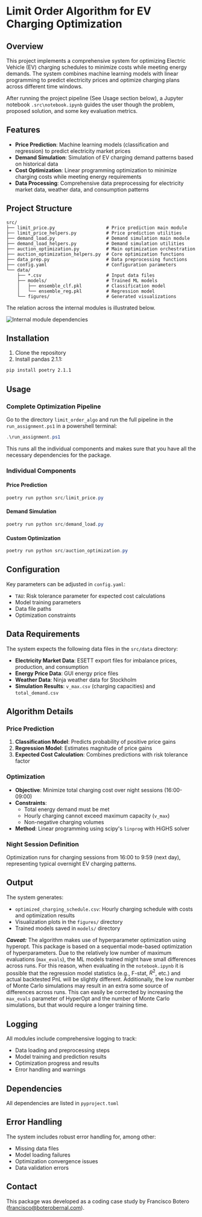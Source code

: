 # Limit Order Algorithm for EV Charging Optimization

## Overview

This project implements a comprehensive system for optimizing Electric Vehicle (EV) charging schedules to minimize costs while meeting energy demands. The system combines machine learning models with linear programming to predict electricity prices and optimize charging plans across different time windows.

After running the project pipeline (See Usage section below), a Jupyter notebook `.src\notebook.ipynb` guides the user though the problem, proposed solution, and some key evaluation metrics.

## Features

- **Price Prediction**: Machine learning models (classification and regression) to predict electricity market prices
- **Demand Simulation**: Simulation of EV charging demand patterns based on historical data
- **Cost Optimization**: Linear programming optimization to minimize charging costs while meeting energy requirements
- **Data Processing**: Comprehensive data preprocessing for electricity market data, weather data, and consumption patterns

## Project Structure

```
src/
├── limit_price.py                   # Price prediction main module
├── limit_price_helpers.py           # Price prediction utilities
├── demand_load.py                   # Demand simulation main module
├── demand_load_helpers.py           # Demand simulation utilities
├── auction_optimization.py          # Main optimization orchestration
├── auction_optimization_helpers.py  # Core optimization functions
├── data_prep.py                     # Data preprocessing functions
├── config.yaml                      # Configuration parameters
└── data/
    ├── *.csv                        # Input data files
    ├── models/                      # Trained ML models
    │   ├── ensemble_clf.pkl         # Classification model
    │   └── ensemble_reg.pkl         # Regression model
    └── figures/                     # Generated visualizations
```

The relation across the internal modules is illustrated below.

![Internal module dependencies](.src//data//figures//map.png)


## Installation

1. Clone the repository
2. Install pandas 2.1.1:

```bash
pip install poetry 2.1.1
```

## Usage

### Complete Optimization Pipeline

Go to the directory `limit_order_algo` and run the full pipeline in the `run_assignment.ps1` in a powershell terminal:

```powershell
.\run_assignment.ps1
```

This runs all the individual components and makes sure that you have all the necessary dependencies for the package.

### Individual Components

#### Price Prediction
```powershell
poetry run python src/limit_price.py
```

#### Demand Simulation
```powershell
poetry run python src/demand_load.py
```

#### Custom Optimization
```powershell
poetry run python src/auction_optimization.py
```

## Configuration
Key parameters can be adjusted in `config.yaml`:

- `TAU`: Risk tolerance parameter for expected cost calculations
- Model training parameters
- Data file paths
- Optimization constraints

## Data Requirements

The system expects the following data files in the `src/data` directory:

- **Electricity Market Data**: ESETT export files for imbalance prices, production, and consumption
- **Energy Price Data**: GUI energy price files
- **Weather Data**: Ninja weather data for Stockholm
- **Simulation Results**: `v_max.csv` (charging capacities) and `total_demand.csv`

## Algorithm Details

### Price Prediction
1. **Classification Model**: Predicts probability of positive price gains
2. **Regression Model**: Estimates magnitude of price gains
3. **Expected Cost Calculation**: Combines predictions with risk tolerance factor

### Optimization
- **Objective**: Minimize total charging cost over night sessions (16:00-09:00)
- **Constraints**: 
  - Total energy demand must be met
  - Hourly charging cannot exceed maximum capacity (`v_max`)
  - Non-negative charging volumes
- **Method**: Linear programming using scipy's `linprog` with HiGHS solver

### Night Session Definition
Optimization runs for charging sessions from 16:00 to 9:59 (next day), representing typical overnight EV charging patterns.

## Output

The system generates:
- `optimized_charging_schedule.csv`: Hourly charging schedule with costs and optimization results
- Visualization plots in the `figures/` directory
- Trained models saved in `models/` directory

***Caveat:*** The algorithm makes use of hyperparameter optimization using hyperopt. This package is based on a sequential mode-based optimization of hyperparameters. Due to the relatively low number of maximum evaluations (`max_evals`), the ML models trained might have small differences across runs. For this reason, when evaluating in the `notebook.ipynb` it is possible that the regression model statistics (e.g., F-stat, $R^2$, etc.) and actual backtested PnL will be slightly different. Additionally, the low number of Monte Carlo simulations may result in an extra some source of differences across runs. This can easily be corrected by increasing the `max_evals` parameter of HyperOpt and the number of Monte Carlo simulations, but that would require a longer training time.

## Logging

All modules include comprehensive logging to track:
- Data loading and preprocessing steps
- Model training and prediction results
- Optimization progress and results
- Error handling and warnings

## Dependencies

All dependencies are listed in `pyproject.toml` 

## Error Handling

The system includes robust error handling for, among other:
- Missing data files
- Model loading failures
- Optimization convergence issues
- Data validation errors

## Contact

This package was developed as a coding case study by Francisco Botero (francisco@boterobernal.com). 
